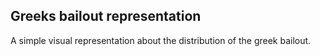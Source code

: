 ## Greeks bailout representation
A simple visual representation about the distribution of the greek bailout.
